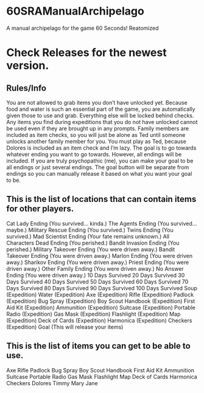 # 60SRAManualArchipelago
A manual archipelago for the game 60 Seconds! Reatomized

# Check Releases for the newest version.



## Rules/Info
You are not allowed to grab items you don’t have unlocked yet.
Because food and water is such an essential part of the game, you are automatically given those to use and grab. Everything else will be locked behind checks.
Any items you find during expeditions that you do not have unlocked cannot be used even if they are brought up in any prompts.
Family members are included as item checks, so you will just be alone as Ted until someone unlocks another family member for you. 
You must play as Ted, because Dolores is included as an item check and I’m lazy.
The goal is to go towards whatever ending you want to go towards. However, all endings will be included. If you are truly psychopathic (me), you can make your goal to be all endings or just several endings. The goal button will be separate from endings so you can manually release it based on what you want your goal to be.




## This is the list of locations that can contain items for other players. 

Cat Lady Ending (You survived… kinda.)
The Agents Ending (You survived… maybe.)
Military Rescue Ending (You survived.)
Twins Ending (You survived.)
Mad Scientist Ending (Your fate remains unknown.)
All Characters Dead Ending (You perished.)
Bandit Invasion Ending (You perished.)
Military Takeover Ending (You were driven away.)
Bandit Takeover Ending (You were driven away.)
Marlon Ending (You were driven away.)
Sharikov Ending (You were driven away.)
Priest Ending (You were driven away.)
Other Family Ending (You were driven away.)
No Answer Ending (You were driven away.)
10 Days Survived
20 Days Survived
30 Days Survived
40 Days Survived
50 Days Survived
60 Days Survived
70 Days Survived
80 Days Survived
90 Days Survived
100 Days Survived
Soup (Expedition)
Water (Expedition)
Axe (Expedition)
Rifle (Expedition)
Padlock (Expedition)
Bug Spray (Expedition)
Boy Scout Handbook (Expedition)
First Aid Kit (Expedition)
Ammunition (Expedition)
Suitcase (Expedition)
Portable Radio (Expedition)
Gas Mask (Expedition)
Flashlight (Expedition)
Map (Expedition)
Deck of Cards (Expedition)
Harmonica (Expedition)
Checkers (Expedition)
Goal (This will release your items)


## This is the list of items you can get to be able to use. 

Axe 
Rifle 
Padlock 
Bug Spray 
Boy Scout Handbook 
First Aid Kit 
Ammunition 
Suitcase 
Portable Radio 
Gas Mask 
Flashlight 
Map 
Deck of Cards 
Harmonica 
Checkers 
Dolores
Timmy
Mary Jane




